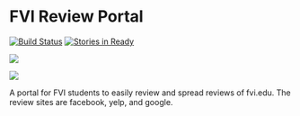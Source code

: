 # FVI Review Portal
[![Build Status](https://travis-ci.org/wordyallen/fvi-reviews.svg?branch=master)](https://travis-ci.org/wordyallen/fvi-reviews) [![Stories in Ready](https://badge.waffle.io/wordyallen/fvi-reviews.png?label=ready&title=Ready)](http://waffle.io/wordyallen/fvi-reviews)

![](http://www.fvi.edu/wp-content/themes/fvi/images/fvi-logo.png)

![](http://eaglesmiles.com/Portals/0/WebSitesCreative_PostIt/693/d35e1ff5-f132-4fa4-ba3c-7a87e8579898.jpg)

A portal for FVI students to easily review and spread reviews of fvi.edu. The review sites are facebook, yelp, and google.

